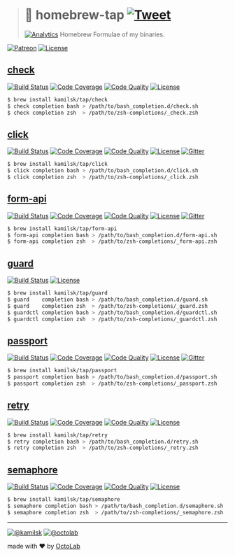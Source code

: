 > # 🤖 homebrew-tap [![Tweet][icon_twitter]][twitter_publish]
> [![Analytics][analytics_pixel]][page_promo]
> Homebrew Formulae of my binaries.

[![Patreon][icon_patreon]](https://www.patreon.com/octolab)
[![License][icon_license]](LICENSE)

## [check][page_check_promo]

[![Build Status][icon_check_build]][page_check_build]
[![Code Coverage][icon_check_coverage]][icon_check_coverage]
[![Code Quality][icon_check_quality]][page_check_quality]
[![License][icon_license]][page_check_license]

```bash
$ brew install kamilsk/tap/check
$ check completion bash > /path/to/bash_completion.d/check.sh
$ check completion zsh  > /path/to/zsh-completions/_check.zsh
```

## [click][page_click_promo]

[![Build Status][icon_click_build]][page_click_build]
[![Code Coverage][icon_click_coverage]][icon_click_coverage]
[![Code Quality][icon_click_quality]][page_click_quality]
[![License][icon_license]][page_click_license]
[![Gitter][icon_gitter]][gitter_click]

```bash
$ brew install kamilsk/tap/click
$ click completion bash > /path/to/bash_completion.d/click.sh
$ click completion zsh  > /path/to/zsh-completions/_click.zsh
```

## [form-api][page_forma_promo]

[![Build Status][icon_forma_build]][page_forma_build]
[![Code Coverage][icon_forma_coverage]][icon_forma_coverage]
[![Code Quality][icon_forma_quality]][page_forma_quality]
[![License][icon_license]][page_forma_license]
[![Gitter][icon_gitter]][gitter_forma]

```bash
$ brew install kamilsk/tap/form-api
$ form-api completion bash > /path/to/bash_completion.d/form-api.sh
$ form-api completion zsh  > /path/to/zsh-completions/_form-api.zsh
```

## [guard][page_guard_promo]

[![Build Status][icon_forma_build]][page_forma_build]
[![License][icon_license]][page_forma_license]

```bash
$ brew install kamilsk/tap/guard
$ guard    completion bash > /path/to/bash_completion.d/guard.sh
$ guard    completion zsh  > /path/to/zsh-completions/_guard.zsh
$ guardctl completion bash > /path/to/bash_completion.d/guardctl.sh
$ guardctl completion zsh  > /path/to/zsh-completions/_guardctl.zsh
```

## [passport][page_passport_promo]

[![Build Status][icon_passport_build]][page_passport_build]
[![Code Coverage][icon_passport_coverage]][icon_passport_coverage]
[![Code Quality][icon_passport_quality]][page_passport_quality]
[![License][icon_license]][page_passport_license]
[![Gitter][icon_gitter]][gitter_passport]

```bash
$ brew install kamilsk/tap/passport
$ passport completion bash > /path/to/bash_completion.d/passport.sh
$ passport completion zsh  > /path/to/zsh-completions/_passport.zsh
```

## [retry](https://github.com/kamilsk/retry)

[![Build Status](https://travis-ci.org/kamilsk/retry.svg?branch=master)](https://travis-ci.org/kamilsk/retry)
[![Code Coverage](https://scrutinizer-ci.com/g/kamilsk/retry/badges/coverage.png?b=master)](https://scrutinizer-ci.com/g/kamilsk/retry/?branch=master)
[![Code Quality](https://scrutinizer-ci.com/g/kamilsk/retry/badges/quality-score.png?b=master)](https://scrutinizer-ci.com/g/kamilsk/retry/?branch=master)
[![License][icon_license]](LICENSE)

```bash
$ brew install kamilsk/tap/retry
$ retry completion bash > /path/to/bash_completion.d/retry.sh
$ retry completion zsh  > /path/to/zsh-completions/_retry.zsh
```

## [semaphore](https://github.com/kamilsk/semaphore)

[![Build Status](https://travis-ci.org/kamilsk/semaphore.svg?branch=master)](https://travis-ci.org/kamilsk/semaphore)
[![Code Coverage](https://scrutinizer-ci.com/g/kamilsk/semaphore/badges/coverage.png?b=master)](https://scrutinizer-ci.com/g/kamilsk/semaphore/?branch=master)
[![Code Quality](https://scrutinizer-ci.com/g/kamilsk/semaphore/badges/quality-score.png?b=master)](https://scrutinizer-ci.com/g/kamilsk/semaphore/?branch=master)
[![License][icon_license]](LICENSE)

```bash
$ brew install kamilsk/tap/semaphore
$ semaphore completion bash > /path/to/bash_completion.d/semaphore.sh
$ semaphore completion zsh  > /path/to/zsh-completions/_semaphore.zsh
```

---

[![@kamilsk][icon_tw_author]](https://twitter.com/ikamilsk)
[![@octolab][icon_tw_sponsor]](https://twitter.com/octolab_inc)

made with ❤️ by [OctoLab](https://www.octolab.org/)

[analytics_pixel]: https://ga-beacon.appspot.com/UA-109817251-23/unsupported/homebrew-tap/readme?pixel

[icon_gitter]:     https://badges.gitter.im/Join%20Chat.svg
[icon_license]:    https://img.shields.io/badge/license-MIT-blue.svg
[icon_patreon]:    https://img.shields.io/badge/patreon-donate-orange.svg
[icon_tw_author]:  https://img.shields.io/badge/author-%40kamilsk-blue.svg
[icon_tw_sponsor]: https://img.shields.io/badge/sponsor-%40octolab-blue.svg
[icon_twitter]:    https://img.shields.io/twitter/url/http/shields.io.svg?style=social

[page_promo]:      https://github.com/kamilsk/homebrew-tap

[twitter_publish]: https://twitter.com/intent/tweet?text=Homebrew%20Formulae%20of%20my%20binaries&url=https://github.com/kamilsk/homebrew-tap&via=ikamilsk&hashtags=brew,binaries

[icon_check_build]:       https://travis-ci.org/kamilsk/check.svg?branch=master
[icon_check_coverage]:    https://scrutinizer-ci.com/g/kamilsk/check/badges/coverage.png?b=master
[icon_check_quality]:     https://scrutinizer-ci.com/g/kamilsk/check/badges/quality-score.png?b=master
[page_check_build]:       https://travis-ci.org/kamilsk/check
[page_check_license]:     https://github.com/kamilsk/check/blob/master/LICENSE
[page_check_promo]:       https://github.com/kamilsk/check
[page_check_quality]:     https://scrutinizer-ci.com/g/kamilsk/check/?branch=master

[gitter_click]:           https://gitter.im/kamilsk/click
[icon_click_build]:       https://travis-ci.org/kamilsk/click.svg?branch=master
[icon_click_coverage]:    https://scrutinizer-ci.com/g/kamilsk/click/badges/coverage.png?b=master
[icon_click_quality]:     https://scrutinizer-ci.com/g/kamilsk/click/badges/quality-score.png?b=master
[page_click_build]:       https://travis-ci.org/kamilsk/click
[page_click_license]:     https://github.com/kamilsk/click/blob/master/LICENSE
[page_click_promo]:       https://github.com/kamilsk/click
[page_click_quality]:     https://scrutinizer-ci.com/g/kamilsk/click/?branch=master

[gitter_forma]:           https://gitter.im/kamilsk/form-api
[icon_forma_build]:       https://travis-ci.org/kamilsk/form-api.svg?branch=master
[icon_forma_coverage]:    https://scrutinizer-ci.com/g/kamilsk/form-api/badges/coverage.png?b=master
[icon_forma_quality]:     https://scrutinizer-ci.com/g/kamilsk/form-api/badges/quality-score.png?b=master
[page_forma_build]:       https://travis-ci.org/kamilsk/form-api
[page_forma_license]:     https://github.com/kamilsk/form-api/blob/master/LICENSE
[page_forma_promo]:       https://github.com/kamilsk/form-api
[page_forma_quality]:     https://scrutinizer-ci.com/g/kamilsk/form-api/?branch=master

[icon_guard_build]:       https://travis-ci.org/kamilsk/guard.svg?branch=master
[page_guard_build]:       https://travis-ci.org/kamilsk/guard
[page_guard_license]:     https://github.com/kamilsk/guard/blob/master/LICENSE
[page_guard_promo]:       https://github.com/kamilsk/guard
[page_guard_quality]:     https://scrutinizer-ci.com/g/kamilsk/guard/?branch=master

[gitter_passport]:        https://gitter.im/kamilsk/passport
[icon_passport_build]:    https://travis-ci.org/kamilsk/passport.svg?branch=master
[icon_passport_coverage]: https://scrutinizer-ci.com/g/kamilsk/passport/badges/coverage.png?b=master
[icon_passport_quality]:  https://scrutinizer-ci.com/g/kamilsk/passport/badges/quality-score.png?b=master
[page_passport_build]:    https://travis-ci.org/kamilsk/passport
[page_passport_license]:  https://github.com/kamilsk/passport/blob/master/LICENSE
[page_passport_promo]:    https://github.com/kamilsk/passport
[page_passport_quality]:  https://scrutinizer-ci.com/g/kamilsk/passport/?branch=master
